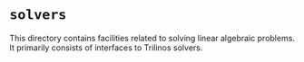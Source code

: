 # `solvers`

This directory contains facilities related to solving linear algebraic problems.
It primarily consists of interfaces to Trilinos solvers.